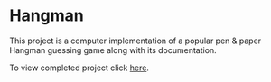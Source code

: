 # Hangman

This project is a computer implementation of a popular pen & paper Hangman guessing game along with its documentation.

To view completed project click [here](http://monbird.com/hangman).
